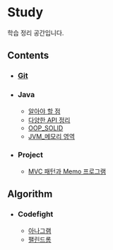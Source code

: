 # Study
학습 정리 공간입니다.

## Contents

- ### [Git](https://github.com/Heepie/Study/tree/master/Git)
- ### Java
  - [알아야 할 점](https://github.com/Heepie/Study/tree/master/Java/알아야%20할%20점)
  - [다양한 API 정리](https://github.com/Heepie/Study/tree/master/Java/다양한%20API%20정리)
  - [OOP_SOLID](https://github.com/Heepie/Study/tree/master/Java/OOP_SOLID)
  - [JVM_메모리 영역](https://github.com/Heepie/Study/tree/master/Java/OOP_SOLID)
- ### Project
  - [MVC 패턴과 Memo 프로그램](https://github.com/Heepie/Study/tree/master/Project/Memo)

## Algorithm
- ### Codefight
  - [아나그램](https://github.com/Heepie/Study/tree/master/Algorithm/codefight/Anagram)
  - [팰린드롬](https://github.com/Heepie/Study/tree/master/Algorithm/codefight/Palindrome)
